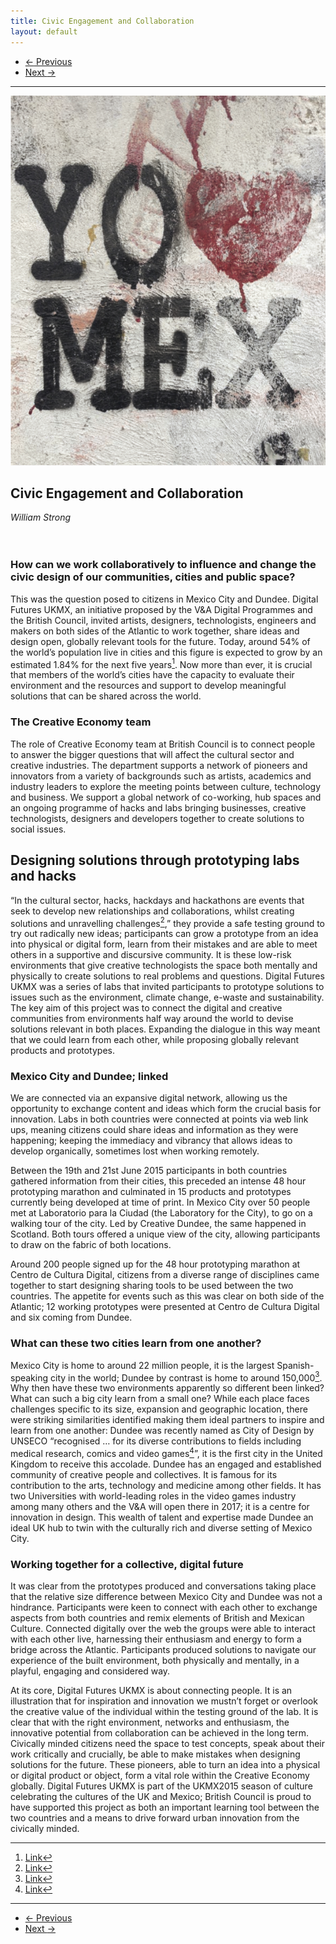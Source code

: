 ```yaml
---
title: Civic Engagement and Collaboration
layout: default
---
```


<nav aria-label="...">
  <ul class="pager">
    <li class="previous"><a href="{{ site.baseurl }}{{ page.previous }}"><span aria-hidden="true">&larr;</span> Previous</a></li>
    <li class="next"><a href="{{ site.baseurl }}{{ page.next.url }}">Next <span aria-hidden="true">&rarr;</span></a></li>
  </ul>
</nav>

---

![](images/02.jpg)

## Civic Engagement and Collaboration
*William Strong*
<br />
<br />
<br />
### How can we work collaboratively to influence and change the civic design of our communities, cities and public space?
This was the question posed to citizens in Mexico City and Dundee. Digital Futures UKMX, an initiative proposed by the V&A Digital Programmes and the British Council, invited artists, designers, technologists, engineers and makers on both sides of the Atlantic to work together, share ideas and design open, globally relevant tools for the future. Today, around 54% of the world’s population live in cities and this figure is expected to grow by an estimated 1.84% for the next five years[<sup>1</sup>](#fn1)<a id="fnref1"/>. Now more than ever, it is crucial that members of the world’s cities have the capacity to evaluate their environment and the resources and support to develop meaningful solutions that can be shared across the world.

### The Creative Economy team
The role of Creative Economy team at British Council is to connect people to answer the bigger questions that will affect the cultural sector and creative industries. The department supports a network of pioneers and innovators from a variety of backgrounds such as artists, academics and industry leaders to explore the meeting points between culture, technology and business. We support a global network of co-working, hub spaces and an ongoing programme of hacks and labs bringing businesses, creative technologists, designers and developers together to create solutions to social issues.  

## Designing solutions through prototyping labs and hacks

“In the cultural sector, hacks, hackdays and hackathons are events that seek to develop new relationships and collaborations, whilst creating solutions and unravelling challenges[<sup>2</sup>](#fn2)<a id="fnref2"/>,”  they provide a safe testing ground to try out radically new ideas; participants can grow a prototype from an idea into physical or digital form, learn from their mistakes and are able to meet others in a supportive and discursive community. It is these low-risk environments that give creative technologists the space both mentally and physically to create solutions to real problems and questions.
Digital Futures UKMX was a series of labs that invited participants to prototype solutions to issues such as the environment, climate change, e-waste and sustainability. The key aim of this project was to connect the digital and creative communities from environments half way around the world to devise solutions relevant in both places. Expanding the dialogue in this way meant that we could learn from each other, while proposing globally relevant products and prototypes.

### Mexico City and Dundee; linked
We are connected via an expansive digital network, allowing us the opportunity to exchange content and ideas which form the crucial basis for innovation. Labs in both countries were connected at points via web link ups, meaning citizens could share ideas and information as they were happening; keeping the immediacy and vibrancy that allows ideas to develop organically, sometimes lost when working remotely.

Between the 19th and 21st June 2015 participants in both countries gathered information from their cities, this preceded an intense 48 hour prototyping marathon and culminated in 15 products and prototypes currently being developed at time of print. In Mexico City over 50 people met at Laboratorio para la Ciudad (the Laboratory for the City), to go on a walking tour of the city. Led by Creative Dundee, the same happened in Scotland. Both tours offered a unique view of the city, allowing participants to draw on the fabric of both locations.

Around 200 people signed up for the 48 hour prototyping marathon at Centro de Cultura Digital, citizens from a diverse range of disciplines came together to start designing sharing tools to be used between the two countries. The appetite for events such as this was clear on both side of the Atlantic; 12 working prototypes were presented at Centro de Cultura Digital and six coming from Dundee.

### What can these two cities learn from one another?
Mexico City is home to around 22 million people, it is the largest Spanish-speaking city in the world; Dundee by contrast is home to around 150,000[<sup>3</sup>](#fn3)<a id="fnref3"/>. Why then have these two environments apparently so different been linked? What can such a big city learn from a small one? While each place faces challenges specific to its size, expansion and geographic location, there were striking similarities identified making them ideal partners to inspire and learn from one another:
Dundee was recently named as City of Design by UNSECO “recognised … for its diverse contributions to fields including medical research, comics and video games[<sup>4</sup>](#fn4)<a id="fnref4"/>”, it is the first city in the United Kingdom to receive this accolade. Dundee has an engaged and established community of creative people and collectives. It is famous for its contribution to the arts, technology and medicine among other fields. It has two Universities with world-leading roles in the video games industry among many others and the V&A will open there in 2017; it is a centre for innovation in design. This wealth of talent and expertise made Dundee an ideal UK hub to twin with the culturally rich and diverse setting of Mexico City.

### Working together for a collective, digital future
It was clear from the prototypes produced and conversations taking place that the relative size difference between Mexico City and Dundee was not a hindrance. Participants were keen to connect with each other to exchange aspects from both countries and remix elements of British and Mexican Culture. Connected digitally over the web the groups were able to interact with each other live, harnessing their enthusiasm and energy to form a bridge across the Atlantic. Participants produced solutions to navigate our experience of the built environment, both physically and mentally, in a playful, engaging and considered way.

At its core, Digital Futures UKMX is about connecting people. It is an illustration that for inspiration and innovation we mustn’t forget or overlook the creative value of the individual within the testing ground of the lab. It is clear that with the right environment, networks and enthusiasm, the innovative potential from collaboration can be achieved in the long term. Civically minded citizens need the space to test concepts, speak about their work critically and crucially, be able to make mistakes when designing solutions for the future. These pioneers, able to turn an idea into a physical or digital product or object, form a vital role within the Creative Economy globally. Digital Futures UKMX is part of the UKMX2015 season of culture celebrating the cultures of the UK and Mexico; British Council is proud to have supported this project as both an important learning tool between the two countries and a means to drive forward urban innovation from the civically minded.

---

<ol>
<li id="fn1"><a href="http://www.who.int/gho/urban_health/situation_trends/urban_population_growth_text/en/">Link</a><a href="#fnref1">↩</a></li>
<li id="fn2"><a href="http://futureeverything.org/wp-content/uploads/2014/10/BC-New-Playgrounds.pdf">Link</a><a href="#fnref2">↩</a></li>
<li id="fn3"><a href="http://www.dundeecity.gov.uk/sites/default/files/publications/Dundee%20Economic%20Profile%20March%202014.pdf">Link</a><a href="#fnref3">↩</a></li>
<li id="fn4"><a href="http://www.dundeecity.gov.uk/unesco">Link</a><a href="#fnref4">↩</a></li>
</ol>

---

<nav aria-label="...">
  <ul class="pager">
    <li class="previous"><a href="01.html"><span aria-hidden="true">&larr;</span> Previous</a></li>
    <li class="next"><a href="03.html">Next <span aria-hidden="true">&rarr;</span></a></li>
  </ul>
</nav>
